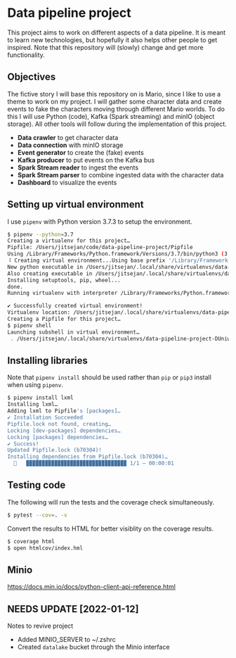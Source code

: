 # Data pipeline project
This project aims to work on different aspects of a data pipeline. It is meant to learn new technologies, but hopefully it also helps other people to get inspired. Note that this repository will (slowly) change and get more functionality.

## Objectives
The fictive story I will base this repository on is Mario, since I like to use a theme to work on my project. I will gather some character data and create events to fake the characters moving through different Mario worlds. To do this I will use Python (code), Kafka (Spark streaming) and minIO (object storage). All other tools will follow during the implementation of this project.

- **Data crawler** to get character data
- **Data connection** with minIO storage
- **Event generator** to create the (fake) events
- **Kafka producer** to put events on the Kafka bus
- **Spark Stream reader** to ingest the events
- **Spark Stream parser** to combine ingested data with the character data
- **Dashboard** to visualize the events

## Setting up virtual environment

I use `pipenv` with Python version 3.7.3 to setup the environment.

```bash
$ pipenv --python=3.7
Creating a virtualenv for this project…
Pipfile: /Users/jitsejan/code/data-pipeline-project/Pipfile
Using /Library/Frameworks/Python.framework/Versions/3.7/bin/python3 (3.7.3) to create virtualenv…
⠸ Creating virtual environment...Using base prefix '/Library/Frameworks/Python.framework/Versions/3.7'
New python executable in /Users/jitsejan/.local/share/virtualenvs/data-pipeline-project-DUniwI99/bin/python3
Also creating executable in /Users/jitsejan/.local/share/virtualenvs/data-pipeline-project-DUniwI99/bin/python
Installing setuptools, pip, wheel...
done.
Running virtualenv with interpreter /Library/Frameworks/Python.framework/Versions/3.7/bin/python3

✔ Successfully created virtual environment!
Virtualenv location: /Users/jitsejan/.local/share/virtualenvs/data-pipeline-project-DUniwI99
Creating a Pipfile for this project…
$ pipenv shell
Launching subshell in virtual environment…
 . /Users/jitsejan/.local/share/virtualenvs/data-pipeline-project-DUniwI99/bin/activate
```

## Installing libraries
Note that `pipenv install` should be used rather than `pip` or `pip3` install when using `pipenv`.

```bash
$ pipenv install lxml
Installing lxml…
Adding lxml to Pipfile's [packages]…
✔ Installation Succeeded
Pipfile.lock not found, creating…
Locking [dev-packages] dependencies…
Locking [packages] dependencies…
✔ Success!
Updated Pipfile.lock (b70304)!
Installing dependencies from Pipfile.lock (b70304)…
  🐍   ▉▉▉▉▉▉▉▉▉▉▉▉▉▉▉▉▉▉▉▉▉▉▉▉▉▉▉▉▉▉▉▉ 1/1 — 00:00:01
```

## Testing code
The following will run the tests and the coverage check simultaneously. 

```bash
$ pytest --cov=. -v 
```

Convert the results to HTML for better visiblity on the coverage results.

```bash
$ coverage html
$ open htmlcov/index.hml
```


## Minio

https://docs.min.io/docs/python-client-api-reference.html


## NEEDS UPDATE [2022-01-12]
Notes to revive project

- Added MINIO_SERVER to ~/.zshrc
- Created `datalake` bucket through the Minio interface